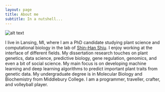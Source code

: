 ```yaml
---
layout: page
title: About me
subtitle: In a nutshell...
---
```


![alt text]("https://github.com/azodichr/azodichr.github.io/img/headshot_COM.jpg")

I live in Lansing, MI, where I am a PhD candidate studying plant science and computational biology in the lab of [Shin-Han Shiu](https://github.com/ShiuLab). I enjoy working at the interface of different fields. My dissertation research touches on plant genetics, data science, predictive biology, gene regulation, genomics, and even a bit of social science. My main focus is on developing machine learning and deep learning algorithms to predict important plant traits from genetic data. My undergraduate degree is in Molecular Biology and Biochemistry from Middlebury College. I am a programmer, traveller, crafter, and volleyball player. 
